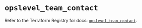 # `opslevel_team_contact`

Refer to the Terraform Registry for docs: [`opslevel_team_contact`](https://registry.terraform.io/providers/opslevel/opslevel/1.6.3/docs/resources/team_contact).

